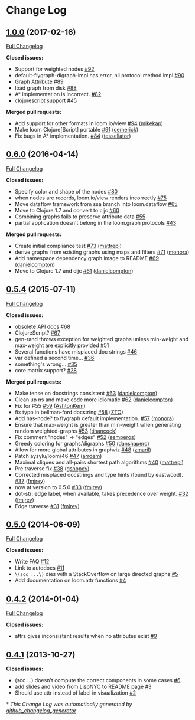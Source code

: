 # Change Log

## [1.0.0](https://github.com/aysylu/loom/tree/1.0.0) (2017-02-16)
[Full Changelog](https://github.com/aysylu/loom/compare/0.6.0...1.0.0)

**Closed issues:**

- Support for weighted nodes [\#92](https://github.com/aysylu/loom/issues/92)
- default-flygraph-digraph-impl has error, nil protocol method impl [\#90](https://github.com/aysylu/loom/issues/90)
- Graph Attribute [\#89](https://github.com/aysylu/loom/issues/89)
- load graph from disk [\#88](https://github.com/aysylu/loom/issues/88)
- A\* implementation is incorrect. [\#82](https://github.com/aysylu/loom/issues/82)
- clojurescript support [\#45](https://github.com/aysylu/loom/issues/45)

**Merged pull requests:**

- Add support for other formats in loom.io/view [\#94](https://github.com/aysylu/loom/pull/94) ([mikekap](https://github.com/mikekap))
- Make loom Clojure\[Script\] portable [\#91](https://github.com/aysylu/loom/pull/91) ([cemerick](https://github.com/cemerick))
- Fix bugs in A\* implementation. [\#84](https://github.com/aysylu/loom/pull/84) ([tessellator](https://github.com/tessellator))

## [0.6.0](https://github.com/aysylu/loom/tree/0.6.0) (2016-04-14)
[Full Changelog](https://github.com/aysylu/loom/compare/0.5.4...0.6.0)

**Closed issues:**

- Specify color and shape of the nodes [\#80](https://github.com/aysylu/loom/issues/80)
- when nodes are records, loom.io/view renders incorrectly [\#75](https://github.com/aysylu/loom/issues/75)
- Move dataflow framework from ssa branch into loom.dataflow [\#65](https://github.com/aysylu/loom/issues/65)
- Move to Clojure 1.7 and convert to cljc [\#60](https://github.com/aysylu/loom/issues/60)
- Combining graphs fails to preserve attribute data [\#55](https://github.com/aysylu/loom/issues/55)
- partial application doesn't belong in the loom.graph protocols [\#43](https://github.com/aysylu/loom/issues/43)

**Merged pull requests:**

- Create initial compliance test [\#73](https://github.com/aysylu/loom/pull/73) ([mattrepl](https://github.com/mattrepl))
- derive graphs from existing graphs using maps and filters [\#71](https://github.com/aysylu/loom/pull/71) ([monora](https://github.com/monora))
- Add namespace dependency graph image to README [\#69](https://github.com/aysylu/loom/pull/69) ([danielcompton](https://github.com/danielcompton))
- Move to Clojure 1.7 and cljc [\#61](https://github.com/aysylu/loom/pull/61) ([danielcompton](https://github.com/danielcompton))

## [0.5.4](https://github.com/aysylu/loom/tree/0.5.4) (2015-07-11)
[Full Changelog](https://github.com/aysylu/loom/compare/0.5.0...0.5.4)

**Closed issues:**

- obsolete API docs [\#68](https://github.com/aysylu/loom/issues/68)
- ClojureScript? [\#67](https://github.com/aysylu/loom/issues/67)
- gen-rand throws exception for weighted graphs unless min-weight and max-weight are explicitly provided [\#51](https://github.com/aysylu/loom/issues/51)
- Several functions have misplaced doc strings [\#46](https://github.com/aysylu/loom/issues/46)
- var defined a second time... [\#36](https://github.com/aysylu/loom/issues/36)
- something's wrong... [\#35](https://github.com/aysylu/loom/issues/35)
- core.matrix support? [\#28](https://github.com/aysylu/loom/issues/28)

**Merged pull requests:**

- Make tense on docstrings consistent [\#63](https://github.com/aysylu/loom/pull/63) ([danielcompton](https://github.com/danielcompton))
- Clean up ns and make code more idiomatic [\#62](https://github.com/aysylu/loom/pull/62) ([danielcompton](https://github.com/danielcompton))
- Fix for \#55 [\#59](https://github.com/aysylu/loom/pull/59) ([AshtonKem](https://github.com/AshtonKem))
- fix typo in bellman-ford docstring [\#58](https://github.com/aysylu/loom/pull/58) ([ZTO](https://github.com/ZTO))
- Add has-node? to flygraph default implementation. [\#57](https://github.com/aysylu/loom/pull/57) ([monora](https://github.com/monora))
- Ensure that max-weight is greater than min-weight when generating random weighted-graphs [\#53](https://github.com/aysylu/loom/pull/53) ([tihancock](https://github.com/tihancock))
- Fix comment "nodes" -\> "edges" [\#52](https://github.com/aysylu/loom/pull/52) ([semperos](https://github.com/semperos))
- Greedy coloring for graphs/digraphs [\#50](https://github.com/aysylu/loom/pull/50) ([danshapero](https://github.com/danshapero))
- Allow for more global attributes in graphviz [\#48](https://github.com/aysylu/loom/pull/48) ([zmaril](https://github.com/zmaril))
- Patch aysylu/loom/46 [\#47](https://github.com/aysylu/loom/pull/47) ([arrdem](https://github.com/arrdem))
- Maximal cliques and all-pairs shortest path algorithms [\#40](https://github.com/aysylu/loom/pull/40) ([mattrepl](https://github.com/mattrepl))
- Pre traverse fix [\#38](https://github.com/aysylu/loom/pull/38) ([gshopov](https://github.com/gshopov))
- Corrected misplaced docstrings and type hints \(found by eastwood\). [\#37](https://github.com/aysylu/loom/pull/37) ([fmjrey](https://github.com/fmjrey))
- now at version to 0.5.0 [\#33](https://github.com/aysylu/loom/pull/33) ([fmjrey](https://github.com/fmjrey))
- dot-str: edge label, when available, takes precedence over weight. [\#32](https://github.com/aysylu/loom/pull/32) ([fmjrey](https://github.com/fmjrey))
- Edge traverse [\#31](https://github.com/aysylu/loom/pull/31) ([fmjrey](https://github.com/fmjrey))

## [0.5.0](https://github.com/aysylu/loom/tree/0.5.0) (2014-06-09)
[Full Changelog](https://github.com/aysylu/loom/compare/0.4.2...0.5.0)

**Closed issues:**

- Write FAQ [\#12](https://github.com/aysylu/loom/issues/12)
- Link to autodocs [\#11](https://github.com/aysylu/loom/issues/11)
- `\(scc ...\)` dies with a StackOverflow on large directed graphs [\#5](https://github.com/aysylu/loom/issues/5)
- Add documentation on loom.attr functions [\#4](https://github.com/aysylu/loom/issues/4)

## [0.4.2](https://github.com/aysylu/loom/tree/0.4.2) (2014-01-04)
[Full Changelog](https://github.com/aysylu/loom/compare/0.4.1...0.4.2)

**Closed issues:**

- attrs gives inconsistent results when no attributes exist [\#9](https://github.com/aysylu/loom/issues/9)

## [0.4.1](https://github.com/aysylu/loom/tree/0.4.1) (2013-10-27)
**Closed issues:**

- \(scc ...\) doesn't compute the correct components in some cases [\#6](https://github.com/aysylu/loom/issues/6)
- add slides and video from LispNYC to README page [\#3](https://github.com/aysylu/loom/issues/3)
- Should use attr instead of label in visualization [\#2](https://github.com/aysylu/loom/issues/2)



\* *This Change Log was automatically generated by [github_changelog_generator](https://github.com/skywinder/Github-Changelog-Generator)*

